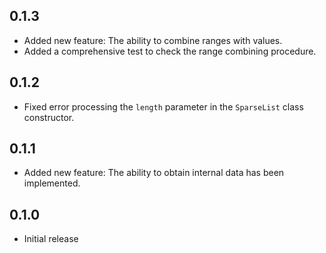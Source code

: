 ## 0.1.3

- Added new feature: The ability to combine ranges with values.
- Added a comprehensive test to check the range combining procedure.

## 0.1.2

- Fixed error processing the `length` parameter in the `SparseList` class constructor.

## 0.1.1

- Added new feature: The ability to obtain internal data has been implemented.

## 0.1.0

- Initial release